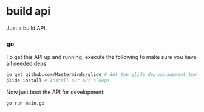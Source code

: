 build api
=========
Just a build API.

### go
To get this API up and running, execute the following to make sure you have all needed deps:

```bash
go get github.com/Masterminds/glide # Get the glide dep management tool.
glide install # Install our API's deps.
```

Now just boot the API for development:

```bash
go run main.go
```
